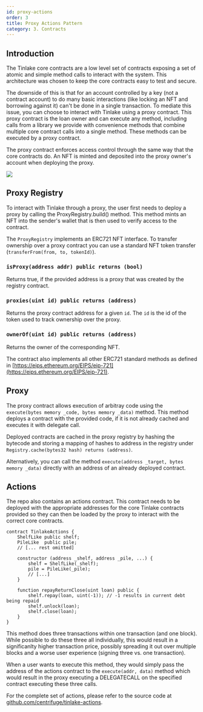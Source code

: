 ```yaml
---
id: proxy-actions
order: 3
title: Proxy Actions Pattern
category: 3. Contracts
---
```

## Introduction
The Tinlake core contracts are a low level set of contracts exposing a set of atomic and simple method calls to interact with the system. This architecture was chosen to keep the core contracts easy to test and secure.

The downside of this is that for an account controlled by a key (not a contract account) to do many basic interactions (like locking an NFT and borrowing against it) can't be done in a single transaction. To mediate this issue, you can choose to interact with Tinlake using a proxy contract. This proxy contract is the loan owner and can execute any method, including calls from a library we provide with convenience methods that combine multiple core contract calls into a single method. These methods can be executed by a proxy contract.

The proxy contract enforces access control through the same way that the core contracts do. An NFT is minted and deposited into the proxy owner's account when deploying the proxy.

![](https://storage.googleapis.com/centrifuge-hackmd/upload_740a7f1fbe8ea661b10095113b00ef8e.png)


## Proxy Registry
To interact with Tinlake through a proxy, the user first needs to deploy a proxy by calling the ProxyRegistry.build() method. This method mints an NFT into the sender's wallet that is then used to verify access to the contract.

The `ProxyRegistry` implements an ERC721 NFT interface. To transfer ownership over a proxy contract you can use a standard NFT token transfer (`transferFrom(from, to, tokenId)`).

### `isProxy(address addr) public returns (bool)`
Returns true, if the provided address is a proxy that was created by the registry contract.

### `proxies(uint id) public returns (address)`
Returns the proxy contract address for a given `id`. The `id` is the id of the token used to track ownership over the proxy.

### `ownerOf(uint id) public returns (address)`
Returns the owner of the corresponding NFT.

The contract also implements all other ERC721 standard methods as defined in
[https://eips.ethereum.org/EIPS/eip-721](https://eips.ethereum.org/EIPS/eip-721).

## Proxy
The proxy contract allows execution of arbitray code using the `execute(bytes memory _code, bytes memory _data)` method. This method deploys a contract with the provided code, if it is not already cached and executes it with delegate call.

Deployed contracts are cached in the proxy registry by hashing the bytecode and storing a mapping of hashes to address in the registry under `Registry.cache(bytes32 hash) returns (address)`.

Alternatively, you can call the method `execute(address _target, bytes memory _data)` directly with an address of an already deployed contract.

## Actions
The repo also contains an actions contract. This contract needs to be deployed with the appropriate addresses for the core Tinlake contracts provided so they can then be loaded by the proxy to interact with the correct core contracts.

```
contract TinlakeActions {
    ShelfLike public shelf;
    PileLike  public pile;
    // [... rest omitted]

    constructor (address _shelf, address _pile, ...) {
        shelf = ShelfLike(_shelf);
        pile = PileLike(_pile);
        // [...]
    }

    function repayReturnClose(uint loan) public {
        shelf.repay(loan, uint(-1)); // -1 results in current debt being repaid
        shelf.unlock(loan);
        shelf.close(loan);
    }
}
```

This method does three transactions within one transaction (and one block). While possible to do these three all individually, this would result in a significanlty higher transaction price, possibly spreading it out over multiple blocks and a worse user experience (signing three vs. one transaction).

When a user wants to execute this method, they would simply pass the address of the actions contract to the `execute(addr, data)` method which would result in the proxy executing a DELEGATECALL on the specified contract executing these three calls.

For the complete set of actions, please refer to the source code at [github.com/centrifuge/tinlake-actions](https://github.com/centrifuge/tinlake-actions).

